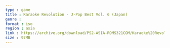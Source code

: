 ```yaml
---
type : game
title : Karaoke Revolution - J-Pop Best Vol. 6 (Japan)
genre : 
format : iso
region : asia
link : https://archive.org/download/PS2-ASIA-ROMS321COM/Karaoke%20Revolution%20-%20J-Pop%20Best%20Vol.%206%20%28Japan%29.7z
size : 97MB
---
```

